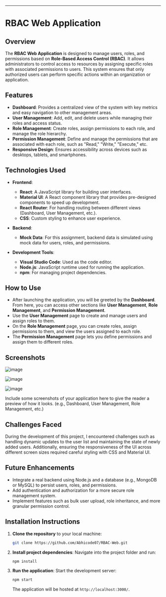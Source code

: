 ---

# RBAC Web Application

## Overview

The **RBAC Web Application** is designed to manage users, roles, and permissions based on **Role-Based Access Control (RBAC)**. It allows administrators to control access to resources by assigning specific roles with associated permissions to users. This system ensures that only authorized users can perform specific actions within an organization or application.

## Features

- **Dashboard**: Provides a centralized view of the system with key metrics and easy navigation to other management areas.
- **User Management**: Add, edit, and delete users while managing their roles and access status.
- **Role Management**: Create roles, assign permissions to each role, and manage the role hierarchy.
- **Permission Management**: Define and manage the permissions that are associated with each role, such as "Read," "Write," "Execute," etc.
- **Responsive Design**: Ensures accessibility across devices such as desktops, tablets, and smartphones.

## Technologies Used

- **Frontend**:
  - **React**: A JavaScript library for building user interfaces.
  - **Material UI**: A React component library that provides pre-designed components to speed up development.
  - **React Router**: For handling routing between different views (Dashboard, User Management, etc.).
  - **CSS**: Custom styling to enhance user experience.

- **Backend**:
  - **Mock Data**: For this assignment, backend data is simulated using mock data for users, roles, and permissions.

- **Development Tools**:
  - **Visual Studio Code**: Used as the code editor.
  - **Node.js**: JavaScript runtime used for running the application.
  - **npm**: For managing project dependencies.



## How to Use

- After launching the application, you will be greeted by the **Dashboard**. From here, you can access other sections like **User Management**, **Role Management**, and **Permission Management**.
- Use the **User Management** page to create and manage users and assign roles to them.
- On the **Role Management** page, you can create roles, assign permissions to them, and view the users assigned to each role.
- The **Permission Management** page lets you define permissions and assign them to different roles.

## Screenshots
![image](https://github.com/user-attachments/assets/8a361277-e507-4554-aa96-d7888c776bcf)

![image](https://github.com/user-attachments/assets/57a0112a-990f-401a-93ec-af0e6b045ca6)

![image](https://github.com/user-attachments/assets/647292a9-0fec-4731-a4a4-86accc3924ee)


Include some screenshots of your application here to give the reader a preview of how it looks. (e.g., Dashboard, User Management, Role Management, etc.)

## Challenges Faced

During the development of this project, I encountered challenges such as handling dynamic updates to the user list and maintaining the state of newly added users. Additionally, ensuring the responsiveness of the UI across different screen sizes required careful styling with CSS and Material UI.

## Future Enhancements

- Integrate a real backend using Node.js and a database (e.g., MongoDB or MySQL) to persist users, roles, and permissions.
- Add authentication and authorization for a more secure role management system.
- Implement features such as bulk user upload, role inheritance, and more granular permission control.

## Installation Instructions

1. **Clone the repository** to your local machine:
   ```bash
   git clone https://github.com/Abhicode07/RBAC-Web.git
   ```

2. **Install project dependencies**:
   Navigate into the project folder and run:
   ```bash
   npm install
   ```

3. **Run the application**:
   Start the development server:
   ```bash
   npm start
   ```
   The application will be hosted at `http://localhost:3000/`.
